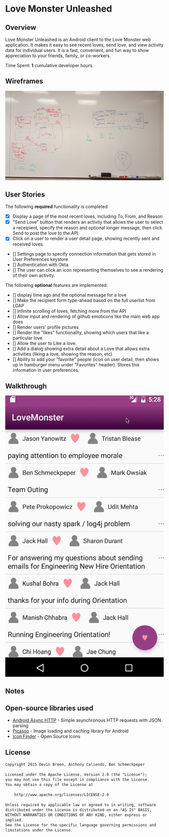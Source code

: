 # Love Monster Unleashed

## Overview

Love Monster Unleashed is an Android client to the Love Monster web
application. It makes it easy to see recent loves, send love, and view
activity data for individual users. It is a fast, convenient, and fun
way to show appreciation to your friends, family, or co-workers.

Time Spent: **1** cumulative developer hours.

## Wireframes

![img/wireframe_sketches.jpg](img/wireframe_sketches.jpg)

## User Stories

The following **required** functionality is completed:

* [x] Display a page of the most recent loves, including To, From,
  and Reason
* [x] "Send Love" button that renders an activity that allows the user to
  select a receipient, specify the reason
and optional longer message, then click Send to post the love to the API 
* [x] Click on a user to render a user detail page, showing recently sent
  and received loves.
* [] Settings page to specify connection information that gets stored in
  User Preferences keystore
* [] Authentication with Okta
* [] The user can click an icon representing themselves to see a
  rendering of their own activity.

The following **optional** features are implemented:
* [] display time ago and the optional message for a love
* [] Make the recipient form type-ahead based on the full userlist from LDAP
* [] Infinite scrolling of loves, fetching more from the API
* [] Allow input and rendering of github emoticons like the main web app does
* [] Render users' profile pictures
* [] Render the "likes" functionality, showing which users that like a particular love.
* [] Allow the user to Like a love.
* [] Add a dialog showing extra detail about a Love that allows extra activities (liking a love, showing the reason, etc)
* [] Ability to add your "favorite" people (icon on user detail, then shows up in hamburger menu under "Favorites" header). Stores this information in user preferences.

## Walkthrough

![love-monster-walkthrough.gif](love-monster-walkthrough.gif)

## Notes

## Open-source libraries used

- [Android Async HTTP](https://github.com/loopj/android-async-http) - Simple asynchronous HTTP requests with JSON parsing
- [Picasso](http://square.github.io/picasso/) - Image loading and caching library for Android
- [Icon Finder](https://www.iconfinder.com/icons/285645/user_icon) - Open Source Icons

## License

    Copyright 2015 Devin Breen, Anthony Caliendo, Ben Schmeckpeper

    Licensed under the Apache License, Version 2.0 (the "License");
    you may not use this file except in compliance with the License.
    You may obtain a copy of the License at

        http://www.apache.org/licenses/LICENSE-2.0

    Unless required by applicable law or agreed to in writing, software
    distributed under the License is distributed on an "AS IS" BASIS,
    WITHOUT WARRANTIES OR CONDITIONS OF ANY KIND, either express or implied.
    See the License for the specific language governing permissions and
    limitations under the License.
